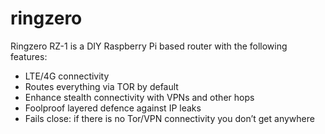 # ringzero

Ringzero RZ-1 is a DIY Raspberry Pi based router with the following features:

 * LTE/4G connectivity
 * Routes everything via TOR by default
 * Enhance stealth connectivity with VPNs and other hops
 * Foolproof layered defence against IP leaks
 * Fails close: if there is no Tor/VPN connectivity you don’t get anywhere


